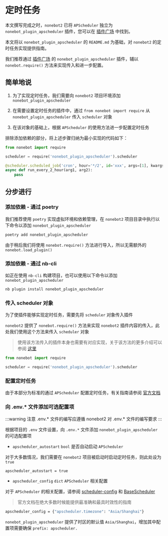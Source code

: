 # 定时任务

本文撰写完成之时，`nonebot2` 已将 `APScheduler` 独立为 `nonebot_plugin_apscheduler` 插件，您可以在 [插件广场](https://v2.nonebot.dev/plugin-store.html) 中找到。

本文将以 `nonebot_plugin_apscheduler` 的 `README.md` 为基础，对 `nonebot2` 的定时任务实现提供指南。

我们推荐通过 [插件广场](https://v2.nonebot.dev/plugin-store.html) 的 `nonebot_plugin_apscheduler` 插件，辅以 `nonebot.require()` 方法来实现传入和进一步配置。

## 简单地说

1. 为了实现定时任务，我们需要向 `nonebot2` 项目环境添加 `nonebot_plugin_apscheduler`

1. 在需要设置定时任务的插件中，通过 `from nonebot import require` 从 `nonebot_plugin_apscheduler` 传入 `scheduler` 对象

1. 在该对象的基础上，根据 `APScheduler` 的使用方法进一步配置定时任务

排除添加依赖的部分，将上述步骤归纳为最小实现的代码如下：

```python
from nonebot import require

scheduler = require('nonebot_plugin_apscheduler').scheduler

@scheduler.scheduled_job('cron', hour='*/2', id='xxx', args=[1], kwargs={arg2: 2})
async def run_every_2_hour(arg1, arg2):
    pass
```

## 分步进行

### 添加依赖 - 通过 poetry

我们推荐使用 `poetry` 实现虚拟环境和依赖管理，在 `nonebot2` 项目目录中执行以下命令以添加 `nonebot_plugin_apscheduler`

```bash
poetry add nonebot_plugin_apscheduler
```

由于稍后我们将使用 `nonebot.require()` 方法进行导入，所以无需额外的 `nonebot.load_plugin()`

### 添加依赖 - 通过 nb-cli

如正在使用 `nb-cli` 构建项目，也可以使用以下命令以添加 `nonebot_plugin_apscheduler`

```bash
nb plugin install nonebot_plugin_apscheduler
```

### 传入 scheduler 对象

为了使插件能够实现定时任务，需要先将 `scheduler` 对象传入插件

`nonebot2` 提供了 `nonebot.require()` 方法来实现 `nonebot2` 插件内容的传入，此处我们使用这个方法来传入 `scheduler` 对象

> 使用该方法传入的插件本身也需要有对应实现，关于该方法的更多介绍可以参阅 [这里](https://v2.nonebot.dev/api/plugin.html#require-name)

```python
from nonebot import require

scheduler = require('nonebot_plugin_apscheduler').scheduler
```

### 配置定时任务

由于本部分为标准的通过 `APScheduler` 配置定时任务，有关指南请参阅 [官方文档](https://apscheduler.readthedocs.io/en/latest/userguide.html#adding-jobs)

### 向 .env.* 文件添加可选配置项

:::warning 注意 .env.* 文件的编写应遵循 nonebot2 对 .env.* 文件的编写要求 :::

根据项目的 `.env` 文件设置，向 `.env.*` 文件添加 `nonebot_plugin_apscheduler` 的可选配置项

* `apscheduler_autostart` `bool` 是否自动启动 `APScheduler`

对于大多数情况，我们需要在 `nonebot2` 项目被启动时启动定时任务，则此处设为 `true`

```bash
apscheduler_autostart = true
```

* `apscheduler_config` `dict` `APScheduler` 相关配置

对于 `APScheduler` 的相关配置，请参阅 [scheduler-config](https://apscheduler.readthedocs.io/en/latest/userguide.html#scheduler-config) 和 [BaseScheduler](https://apscheduler.readthedocs.io/en/latest/modules/schedulers/base.html#apscheduler.schedulers.base.BaseScheduler)

> 官方文档在绝大多数时候能提供最准确和最具时效性的指南

```bash
apscheduler_config = {"apscheduler.timezone": "Asia/Shanghai"}
```

`nonebot_plugin_apscheduler` 提供了时区的默认值 `Asia/Shanghai`，增加其中配置项需要确保 `prefix: apscheduler.`
